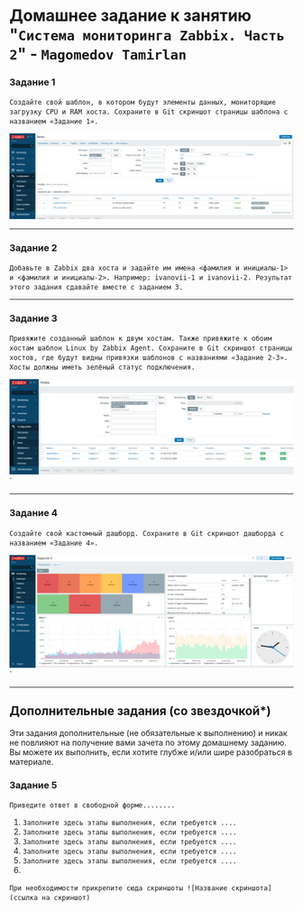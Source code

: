 # Домашнее задание к занятию "`Система мониторинга Zabbix. Часть 2`" - `Magomedov Tamirlan`


### Задание  1

`Создайте свой шаблон, в котором будут элементы данных, мониторящие загрузку CPU и RAM хоста. Сохраните в Git скриншот страницы шаблона с названием «Задание 1».`

![скриншот](https://github.com/timurmakhovsky/gitlab-hm/blob/main/img/2022-12-29122810.png)


---

### Задание 2

`Добавьте в Zabbix два хоста и задайте им имена <фамилия и инициалы-1> и <фамилия и инициалы-2>. Например: ivanovii-1 и ivanovii-2. Результат этого задания сдавайте вместе с заданием 3.`

---

### Задание 3

`Привяжите созданный шаблон к двум хостам. Также привяжите к обоим хостам шаблон Linux by Zabbix Agent. Сохраните в Git скриншот страницы хостов, где будут видны привязки шаблонов с названиями «Задание 2-3». Хосты должны иметь зелёный статус подключения.`

![скриншот](https://github.com/timurmakhovsky/gitlab-hm/blob/main/img/2022-12-29124332.png)`

---

### Задание 4

`Создайте свой кастомный дашборд. Сохраните в Git скриншот дашборда с названием «Задание 4».`

![скриншот](https://github.com/timurmakhovsky/gitlab-hm/blob/main/img/2022-12-29134420.png)`

---
## Дополнительные задания (со звездочкой*)

Эти задания дополнительные (не обязательные к выполнению) и никак не повлияют на получение вами зачета по этому домашнему заданию. Вы можете их выполнить, если хотите глубже и/или шире разобраться в материале.

### Задание 5

`Приведите ответ в свободной форме........`

1. `Заполните здесь этапы выполнения, если требуется ....`
2. `Заполните здесь этапы выполнения, если требуется ....`
3. `Заполните здесь этапы выполнения, если требуется ....`
4. `Заполните здесь этапы выполнения, если требуется ....`
5. `Заполните здесь этапы выполнения, если требуется ....`
6. 

`При необходимости прикрепитe сюда скриншоты
![Название скриншота](ссылка на скриншот)`
